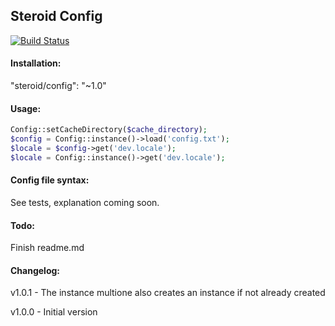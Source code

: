 ## Steroid Config
[![Build Status](https://travis-ci.org/ZacharieBaptiste/SteroidConfig.svg?branch=master)](https://travis-ci.org/ZacharieBaptiste/SteroidConfig)

#### Installation:
"steroid/config": "~1.0"

#### Usage:
```php
Config::setCacheDirectory($cache_directory);
$config = Config::instance()->load('config.txt');
$locale = $config->get('dev.locale');
$locale = Config::instance()->get('dev.locale');
```

#### Config file syntax:
See tests, explanation coming soon.

#### Todo:
Finish readme.md


#### Changelog:

v1.0.1 - The instance multione also creates an instance if not already created

v1.0.0 - Initial version
